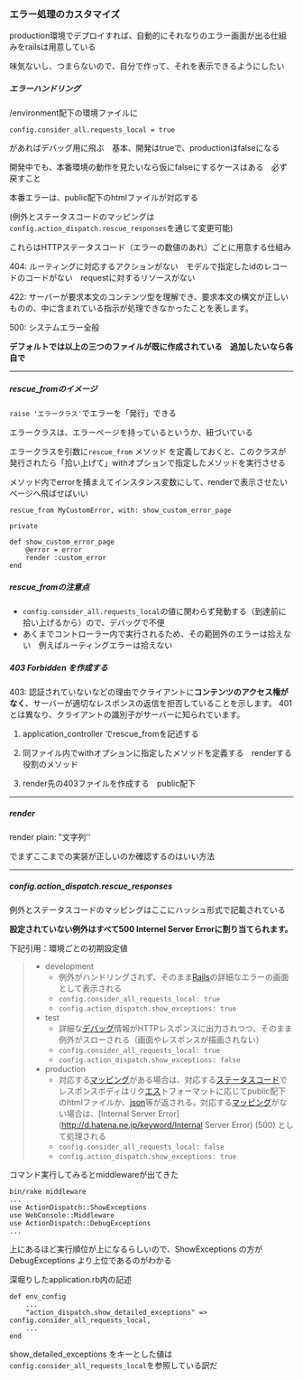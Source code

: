 ### エラー処理のカスタマイズ

production環境でデプロイすれば、自動的にそれなりのエラー画面が出る仕組みをrailsは用意している

味気ないし、つまらないので、自分で作って、それを表示できるようにしたい



##### エラーハンドリング


/environment配下の環境ファイルに

```
config.consider_all.requests_local = true
```

があればデバッグ用に飛ぶ　基本、開発はtrueで、productionはfalseになる

開発中でも、本番環境の動作を見たいなら仮にfalseにするケースはある　必ず戻すこと



本番エラーは、public配下のhtmlファイルが対応する

(例外とステータスコードのマッピングは`config.action_dispatch.rescue_responses`を通じて変更可能)

これらはHTTPステータスコード（エラーの数値のあれ）ごとに用意する仕組み

404: ルーティングに対応するアクションがない　モデルで指定したidのレコードのコードがない　requestに対するリソースがない

422: サーバーが要求本文のコンテンツ型を理解でき、要求本文の構文が正しいものの、中に含まれている指示が処理できなかったことを表します。

500: システムエラー全般

**デフォルトでは以上の三つのファイルが既に作成されている　追加したいなら各自で**

***

##### rescue_fromのイメージ

`raise 'エラークラス'`でエラーを「発行」できる

エラークラスは、エラーページを持っているというか、紐づいている

エラークラスを引数に`rescue_from` メソッド を定義しておくと、このクラスが発行されたら「拾い上げて」withオプションで指定したメソッドを実行させる

メソッド内でerrorを捕まえてインスタンス変数にして、renderで表示させたいページへ飛ばせばいい

```
rescue_from MyCustomError, with: show_custom_error_page

private

def show_custom_error_page
	@error = error
	render :custom_error
end
```

##### rescue_fromの注意点

* `config.consider_all.requests_local`の値に関わらず発動する（到達前に拾い上げるから）ので、デバッグで不便
* あくまでコントローラー内で実行されるため、その範囲外のエラーは拾えない　例えばルーティングエラーは拾えない



##### 403 Forbidden を作成する

403: 認証されていないなどの理由でクライアントに**コンテンツのアクセス権がなく**、サーバーが適切なレスポンスの返信を拒否していることを示します。 401 とは異なり、クライアントの識別子がサーバーに知られています。

1. application_controller でrescue_fromを記述する

2. 同ファイル内でwithオプションに指定したメソッドを定義する　renderする役割のメソッド

3. render先の403ファイルを作成する　public配下



***

##### render

render plain: "文字列''

でまずここまでの実装が正しいのか確認するのはいい方法



***

##### config.action_dispatch.rescue_responses

例外とステータスコードのマッピングはここにハッシュ形式で記載されている

**設定されていない例外はすべて500 Internel Server Errorに割り当てられます。**

下記引用：環境ごとの初期設定値

> - development
>   - 例外がハンドリングされず、そのまま[Rails](http://d.hatena.ne.jp/keyword/Rails)の詳細なエラーの画面として表示される
>   - `config.consider_all_requests_local: true`
>   - `config.action_dispatch.show_exceptions: true`
> - test
>   - 詳細な[デバッグ](http://d.hatena.ne.jp/keyword/%A5%C7%A5%D0%A5%C3%A5%B0)情報がHTTPレスポンスに出力されつつ、そのまま例外がスローされる（画面やレスポンスが描画されない）
>   - `config.consider_all_requests_local: true`
>   - `config.action_dispatch.show_exceptions: false`
> - production
>   - 対応する[マッピング](http://d.hatena.ne.jp/keyword/%A5%DE%A5%C3%A5%D4%A5%F3%A5%B0)がある場合は、対応する[ステータスコード](http://d.hatena.ne.jp/keyword/%A5%B9%A5%C6%A1%BC%A5%BF%A5%B9%A5%B3%A1%BC%A5%C9)でレスポンスボディはリク[エス](http://d.hatena.ne.jp/keyword/%A5%A8%A5%B9)トフォーマットに応じてpublic配下のhtmlファイルか、[json](http://d.hatena.ne.jp/keyword/json)等が返される。対応する[マッピング](http://d.hatena.ne.jp/keyword/%A5%DE%A5%C3%A5%D4%A5%F3%A5%B0)がない場合は、[Internal Server Error](http://d.hatena.ne.jp/keyword/Internal Server Error) (500) として処理される
>   - `config.consider_all_requests_local: false`
>   - `config.action_dispatch.show_exceptions: true`

コマンド実行してみるとmiddlewareが出てきた

```
bin/rake middleware
...
use ActionDispatch::ShowExceptions
use WebConsole::Middleware
use ActionDispatch::DebugExceptions
...
```

上にあるほど実行順位が上になるらしいので、ShowExceptions の方がDebugExceptions より上位であるのがわかる

深堀りしたapplication.rb内の記述

```
def env_config
	...
	"action_dispatch.show_detailed_exceptions" => config.consider_all_requests_local,
	...
end
```

show_detailed_exceptions をキーとした値は `config.consider_all_requests_local`を参照している訳だ

